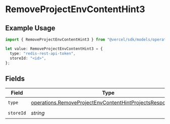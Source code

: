 # RemoveProjectEnvContentHint3

## Example Usage

```typescript
import { RemoveProjectEnvContentHint3 } from "@vercel/sdk/models/operations/removeprojectenv.js";

let value: RemoveProjectEnvContentHint3 = {
  type: "redis-rest-api-token",
  storeId: "<id>",
};
```

## Fields

| Field                                                                                                                                    | Type                                                                                                                                     | Required                                                                                                                                 | Description                                                                                                                              |
| ---------------------------------------------------------------------------------------------------------------------------------------- | ---------------------------------------------------------------------------------------------------------------------------------------- | ---------------------------------------------------------------------------------------------------------------------------------------- | ---------------------------------------------------------------------------------------------------------------------------------------- |
| `type`                                                                                                                                   | [operations.RemoveProjectEnvContentHintProjectsResponseType](../../models/operations/removeprojectenvcontenthintprojectsresponsetype.md) | :heavy_check_mark:                                                                                                                       | N/A                                                                                                                                      |
| `storeId`                                                                                                                                | *string*                                                                                                                                 | :heavy_check_mark:                                                                                                                       | N/A                                                                                                                                      |